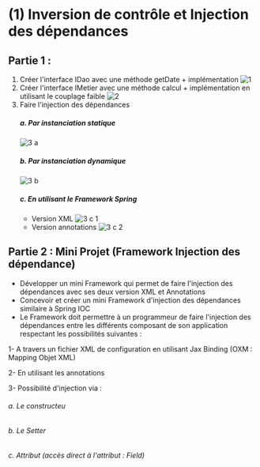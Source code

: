 # (1) Inversion de contrôle et Injection des dépendances

## Partie 1 :
1. Créer l'interface IDao avec une méthode getDate + implémentation
![1](https://user-images.githubusercontent.com/92756846/220727785-a1d68111-bedd-4562-83c9-4796f00f0983.jpg)
2. Créer l'interface IMetier avec une méthode calcul + implémentation en utilisant le couplage faible
![2](https://user-images.githubusercontent.com/92756846/220727850-2ea160fe-828f-457a-8dff-5fd5c5ec8e01.jpg)
3. Faire l'injection des dépendances          
   ##### a. Par instanciation statique 
      ![3 a](https://user-images.githubusercontent.com/92756846/220727897-a1a9dd29-c145-4c98-9b9c-e28cd9d80467.jpg)
   ##### b. Par instanciation dynamique   
      ![3 b](https://user-images.githubusercontent.com/92756846/220727938-eb3e9f17-0408-43f3-8a91-44523abb682c.jpg)
   ##### c. En utilisant le Framework Spring
      - Version XML
      ![3 c 1](https://user-images.githubusercontent.com/92756846/220727996-553f2d20-5eba-4440-9062-928eef05e893.jpg)
      - Version annotations
      ![3 c 2](https://user-images.githubusercontent.com/92756846/220728029-cf7102ac-03e9-4cb0-a5a5-820505c61ed1.jpg)
              
## Partie 2 : Mini Projet (Framework Injection des dépendance)
- Développer un mini Framework qui permet de faire l'injection des dépendances avec ses deux version XML et Annotations
- Concevoir et créer un mini Framework d'injection des dépendances similaire à Spring IOC
- Le Framework doit permettre à un programmeur de faire l'injection des dépendances entre les différents composant de son application respectant les possibilités suivantes : 

1- A travers un fichier XML de configuration en utilisant Jax Binding (OXM : Mapping Objet XML)

2- En utilisant les annotations   

3- Possibilité d'injection via :
   ###### a. Le constructeu      
   ###### b. Le Setter
   ###### c. Attribut (accès direct à l'attribut : Field)

